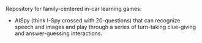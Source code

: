 Repository for family-centered in-car learning games:
- AISpy (think I-Spy crossed with 20-questions) that can recognize speech and images and play through a series of turn-taking clue-giving and answer-guessing interactions.

